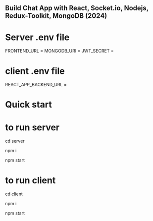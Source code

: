 ﻿## Build Chat App with React, Socket.io, Nodejs, Redux-Toolkit, MongoDB (2024)

# Server .env file

FRONTEND_URL = <Frontend URL>
MONGODB_URI = <Mongodb URI>
JWT_SECRET = <JWT Secreat Key>

# client .env file

REACT_APP_BACKEND_URL = <Backend URL>

# Quick start

# to run server

cd server

npm i

npm start

# to run client

cd client

npm i

npm start
